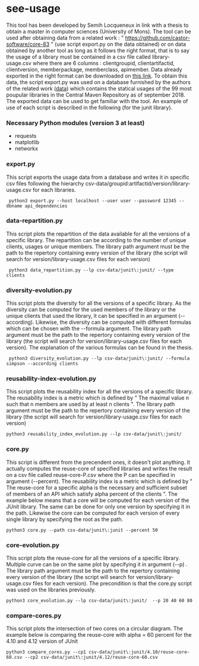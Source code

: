 # see-usage
This tool has been developed by Semih Locqueneux in link with a thesis to obtain a master in computer sciences (University of Mons). The tool can be used after obtaining data from a related work : " https://github.com/castor-software/core-83 " (use script export.py on the data obtained) or on data obtained by another tool as long as it follows the right format, that is to say the usage of a library must be contained in a csv file called library-usage.csv where there are 6 columns : clientgroupid, clientartifactid, clientversion, memberpackage, memberclass, apimember. Data already exported in the right format can be downloaded on [this link](https://drive.google.com/file/d/1K6_CLU-xilddJg-lCwuTOt9XUM2TmfRn/view?usp=sharing). To obtain this data, the script export.py was used on a database furnished by the authors of the related work ([data](https://zenodo.org/record/2567268)) which contains the statical usages of the 99 most poupular libraries in the Central Maven Repository as of september 2018. The exported data can be used to get familiar with the tool. An example of use of each script is described in the following (for the junit library).

### Necessary Python modules (version 3 at least)
- requests
- matplotlib
- networkx

### export.py
This script exports the usage data from a database and writes it in specific csv files following the hierarchy csv-data/groupid:artifactid/version/library-usage.csv for each libraries.
```
 python3 export.py --host localhost --user user --password 12345 --dbname api_dependencies

```

### data-repartition.py

This script plots the repartition of the data available for all the versions of a specific library. The repartition can be according to the number of unique clients, usages or unique members. The library path argument must be the path to the repertory containing every version of the library (the script will search for version/library-usage.csv files for each version)

```
 python3 data_repartition.py --lp csv-data/junit\:junit/ --type clients

```

### diversity-evolution.py

This script plots the diversity for all the versions of a specific library. As the diversity can be computed for the used members of the library or the unique clients that used the library, it can be specified in an argument (--according). Likewise, the diversity can be computed with different formulas which can be chosen with the --formula argument. The library path argument must be the path to the repertory containing every version of the library (the script will search for version/library-usage.csv files for each version). The explanation of the various formulas can be found in the thesis.

```
 python3 diversity_evolution.py --lp csv-data/junit\:junit/ --formula simpson --according clients

```

### reusability-index-evolution.py

This script plots the reusability index for all the versions of a specific library. The reusability index is a metric which is defined by " The maximal value n such that n members are used by at least n clients ". The library path argument must be the path to the repertory containing every version of the library (the script will search for version/library-usage.csv files for each version)

```
python3 reusability_index_evolution.py --lp csv-data/junit\:junit/

```

### core.py

This script is different from the precendent ones, it doesn't plot anything. It actually computes the reuse-core of specified libraries and writes the result on a csv file called reuse-core-P.csv where the P can be specified in argument (--percent). The reusability index is a metric which is defined by " The reuse-core for a specific alpha is the necessary and sufficient subset of members of an API which satisfy alpha percent of the clients ". The example below means that a core will be computed for each version of the JUnit library. The same can be done for only one version by specifying it in the path. Likewise the core can be computed for each version of every single library by specifying the root as the path.

```
python3 core.py --path csv-data/junit\:junit --percent 50

```

### core-evolution.py

This script plots the reuse-core for all the versions of a specific library. Multiple curve can be on the same plot by specifying it in argument (--p) . The library path argument must be the path to the repertory containing every version of the library (the script will search for version/library-usage.csv files for each version). The precondition is that the core.py script was used on the libraries previously.

```
python3 core_evolution.py --lp csv-data/junit\:junit/  --p 20 40 60 80

```

### compare-cores.py

This script plots the intersection of two cores on a circular diagram. The example below is comparing the reuse-core with alpha = 60 percent for the 4.10 and 4.12 version of JUnit

```
python3 compare_cores.py --cp1 csv-data/junit\:junit/4.10/reuse-core-60.csv --cp2 csv-data/junit\:junit/4.12/reuse-core-60.csv

```
